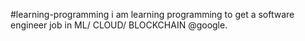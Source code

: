 #learning-programming
i am learning programming to get a software engineer job in ML/ CLOUD/ BLOCKCHAIN @google. 
